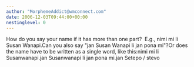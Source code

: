 ```yaml
---
author: "MorphemeAddict@wmconnect.com"
date: 2006-12-03T09:44:00+00:00
nestinglevel: 0
---
```

How do you say your name if it has more than one part?  E.g., nimi mi li Susan Wanapi.Can you also say "jan Susan Wanapi li jan pona mi"?Or does the name have to be written as a single word, like this:nimi mi li Susanwanapi.jan Susanwanapi li jan pona mi.jan Setepo / stevo